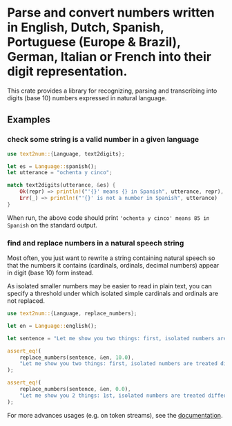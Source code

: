 # Parse and convert numbers written in English, Dutch, Spanish, Portuguese (Europe & Brazil), German, Italian or French into their digit representation.

This crate provides a library for recognizing, parsing and transcribing into digits (base 10) numbers expressed in natural language.

## Examples

### check some string is a valid number in a given language

```rust
use text2num::{Language, text2digits};

let es = Language::spanish();
let utterance = "ochenta y cinco";

match text2digits(utterance, &es) {
    Ok(repr) => println!("'{}' means {} in Spanish", utterance, repr),
    Err(_) => println!("'{}' is not a number in Spanish", utterance)
}
```

When run, the above code should print `'ochenta y cinco' means 85 in Spanish` on the standard output.

### find and replace numbers in a natural speech string

Most often, you just want to rewrite a string containing natural speech so that the numbers it contains (cardinals,
ordinals, decimal numbers) appear in digit (base 10) form instead.

As isolated smaller numbers may be easier to read in plain text, you can specify a threshold under which isolated simple cardinals and ordinals are
not replaced.

```rust
use text2num::{Language, replace_numbers};

let en = Language::english();

let sentence = "Let me show you two things: first, isolated numbers are treated differently than groups like one, two, three. And then, that decimal numbers like three point one four one five are well understood.";

assert_eq!(
    replace_numbers(sentence, &en, 10.0),
    "Let me show you two things: first, isolated numbers are treated differently than groups like 1, 2, 3. And then, that decimal numbers like 3.1415 are well understood."
);

assert_eq!(
    replace_numbers(sentence, &en, 0.0),
    "Let me show you 2 things: 1st, isolated numbers are treated differently than groups like 1, 2, 3. And then, that decimal numbers like 3.1415 are well understood."
);
```

For more advances usages (e.g. on token streams), see the [documentation](https://docs.rs/text2num/latest/text2num).
